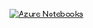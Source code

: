 [![Azure Notebooks](https://notebooks.azure.com/launch.png)](https://notebooks.azure.com/import/gh/SIPM-509-2018/Week2)
